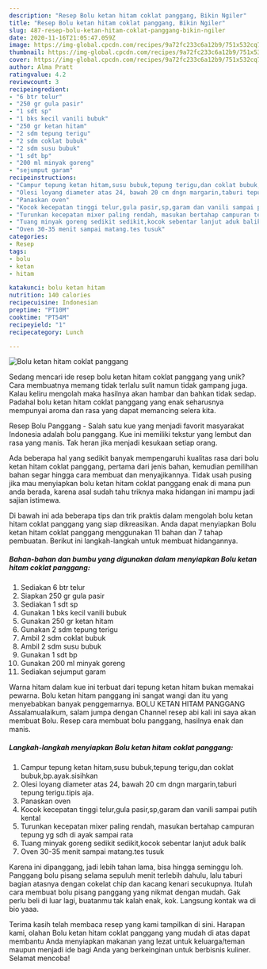 ```yaml
---
description: "Resep Bolu ketan hitam coklat panggang, Bikin Ngiler"
title: "Resep Bolu ketan hitam coklat panggang, Bikin Ngiler"
slug: 487-resep-bolu-ketan-hitam-coklat-panggang-bikin-ngiler
date: 2020-11-16T21:05:47.059Z
image: https://img-global.cpcdn.com/recipes/9a72fc233c6a12b9/751x532cq70/bolu-ketan-hitam-coklat-panggang-foto-resep-utama.jpg
thumbnail: https://img-global.cpcdn.com/recipes/9a72fc233c6a12b9/751x532cq70/bolu-ketan-hitam-coklat-panggang-foto-resep-utama.jpg
cover: https://img-global.cpcdn.com/recipes/9a72fc233c6a12b9/751x532cq70/bolu-ketan-hitam-coklat-panggang-foto-resep-utama.jpg
author: Alma Pratt
ratingvalue: 4.2
reviewcount: 3
recipeingredient:
- "6 btr telur"
- "250 gr gula pasir"
- "1 sdt sp"
- "1 bks kecil vanili bubuk"
- "250 gr ketan hitam"
- "2 sdm tepung terigu"
- "2 sdm coklat bubuk"
- "2 sdm susu bubuk"
- "1 sdt bp"
- "200 ml minyak goreng"
- "sejumput garam"
recipeinstructions:
- "Campur tepung ketan hitam,susu bubuk,tepung terigu,dan coklat bubuk,bp.ayak.sisihkan"
- "Olesi loyang diameter atas 24, bawah 20 cm dngn margarin,taburi tepung terigu.tipis aja."
- "Panaskan oven"
- "Kocok kecepatan tinggi telur,gula pasir,sp,garam dan vanili sampai putih kental"
- "Turunkan kecepatan mixer paling rendah, masukan bertahap campuran tepung yg sdh di ayak sampai rata"
- "Tuang minyak goreng sedikit sedikit,kocok sebentar lanjut aduk balik"
- "Oven 30-35 menit sampai matang.tes tusuk"
categories:
- Resep
tags:
- bolu
- ketan
- hitam

katakunci: bolu ketan hitam 
nutrition: 140 calories
recipecuisine: Indonesian
preptime: "PT10M"
cooktime: "PT54M"
recipeyield: "1"
recipecategory: Lunch

---
```



![Bolu ketan hitam coklat panggang](https://img-global.cpcdn.com/recipes/9a72fc233c6a12b9/751x532cq70/bolu-ketan-hitam-coklat-panggang-foto-resep-utama.jpg)

Sedang mencari ide resep bolu ketan hitam coklat panggang yang unik? Cara membuatnya memang tidak terlalu sulit namun tidak gampang juga. Kalau keliru mengolah maka hasilnya akan hambar dan bahkan tidak sedap. Padahal bolu ketan hitam coklat panggang yang enak seharusnya mempunyai aroma dan rasa yang dapat memancing selera kita.

Resep Bolu Panggang - Salah satu kue yang menjadi favorit masyarakat Indonesia adalah bolu panggang. Kue ini memiliki tekstur yang lembut dan rasa yang manis. Tak heran jika menjadi kesukaan setiap orang.

Ada beberapa hal yang sedikit banyak mempengaruhi kualitas rasa dari bolu ketan hitam coklat panggang, pertama dari jenis bahan, kemudian pemilihan bahan segar hingga cara membuat dan menyajikannya. Tidak usah pusing jika mau menyiapkan bolu ketan hitam coklat panggang enak di mana pun anda berada, karena asal sudah tahu triknya maka hidangan ini mampu jadi sajian istimewa.


Di bawah ini ada beberapa tips dan trik praktis dalam mengolah bolu ketan hitam coklat panggang yang siap dikreasikan. Anda dapat menyiapkan Bolu ketan hitam coklat panggang menggunakan 11 bahan dan 7 tahap pembuatan. Berikut ini langkah-langkah untuk membuat hidangannya.

<!--inarticleads1-->

##### Bahan-bahan dan bumbu yang digunakan dalam menyiapkan Bolu ketan hitam coklat panggang:

1. Sediakan 6 btr telur
1. Siapkan 250 gr gula pasir
1. Sediakan 1 sdt sp
1. Gunakan 1 bks kecil vanili bubuk
1. Gunakan 250 gr ketan hitam
1. Gunakan 2 sdm tepung terigu
1. Ambil 2 sdm coklat bubuk
1. Ambil 2 sdm susu bubuk
1. Gunakan 1 sdt bp
1. Gunakan 200 ml minyak goreng
1. Sediakan sejumput garam


Warna hitam dalam kue ini terbuat dari tepung ketan hitam bukan memakai pewarna. Bolu ketan hitam panggang ini sangat wangi dan itu yang menyebabkan banyak penggemarnya. BOLU KETAN HITAM PANGGANG Assalamualaikum, salam jumpa dengan Channel resep abi kali ini saya akan membuat Bolu. Resep cara membuat bolu panggang, hasilnya enak dan manis. 

<!--inarticleads2-->

##### Langkah-langkah menyiapkan Bolu ketan hitam coklat panggang:

1. Campur tepung ketan hitam,susu bubuk,tepung terigu,dan coklat bubuk,bp.ayak.sisihkan
1. Olesi loyang diameter atas 24, bawah 20 cm dngn margarin,taburi tepung terigu.tipis aja.
1. Panaskan oven
1. Kocok kecepatan tinggi telur,gula pasir,sp,garam dan vanili sampai putih kental
1. Turunkan kecepatan mixer paling rendah, masukan bertahap campuran tepung yg sdh di ayak sampai rata
1. Tuang minyak goreng sedikit sedikit,kocok sebentar lanjut aduk balik
1. Oven 30-35 menit sampai matang.tes tusuk


Karena ini dipanggang, jadi lebih tahan lama, bisa hingga seminggu loh. Panggang bolu pisang selama sepuluh menit terlebih dahulu, lalu taburi bagian atasnya dengan cokelat chip dan kacang kenari secukupnya. Itulah cara membuat bolu pisang panggang yang nikmat dengan mudah. Gak perlu beli di luar lagi, buatanmu tak kalah enak, kok. Langsung kontak wa di bio yaaa. 

Terima kasih telah membaca resep yang kami tampilkan di sini. Harapan kami, olahan Bolu ketan hitam coklat panggang yang mudah di atas dapat membantu Anda menyiapkan makanan yang lezat untuk keluarga/teman maupun menjadi ide bagi Anda yang berkeinginan untuk berbisnis kuliner. Selamat mencoba!
